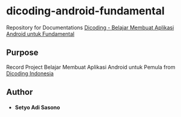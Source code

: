 # dicoding-android-fundamental
Repository for Documentations [Dicoding - Belajar Membuat Aplikasi Android untuk Fundamental](https://www.dicoding.com/academies/14)

## Purpose
Record Project Belajar Membuat Aplikasi Android untuk Pemula from [Dicoding Indonesia](https://www.dicoding.com/)

## Author
* #### Setyo Adi Sasono

